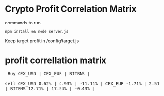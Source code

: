 # Crypto Profit Correlation Matrix

commands to run;

`npm install && node server.js`

Keep target profit in /config/target.js

 <h1>profit correllation matrix</h1>
                  
<pre/>  Buy     CEX_USD	|	CEX_EUR	|	BITBNS	|	
sell  CEX_USD	  0.62%	  |	4.93%	  |	-11.11%	|
       CEX_EUR	  -1.71%	|	2.51%	  |	-13.16%	|
       BITBNS	   12.71%	|	17.54%	|	-0.43%	|
 </pre>   
   
